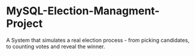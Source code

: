 # MySQL-Election-Managment-Project
A System that simulates a real election process - from picking candidates, to counting votes and reveal the winner.
